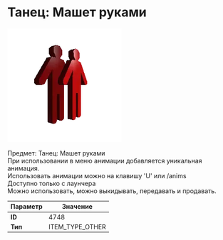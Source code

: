 # Танец: Машет руками

![Item Image](../img/4748.webp?raw=true)

Предмет: Танец: Машет руками<br>При использовании в меню анимации добавляется уникальная анимация.<br>Использовать анимации можно на клавишу 'U' или /anims<br>Доступно только с лаунчера<br>Можно использовать, можно выкидывать, передавать и продавать.


| Параметр | Значение |
|----------|----------|
| **ID** | 4748 |
| **Тип** | ITEM_TYPE_OTHER |


